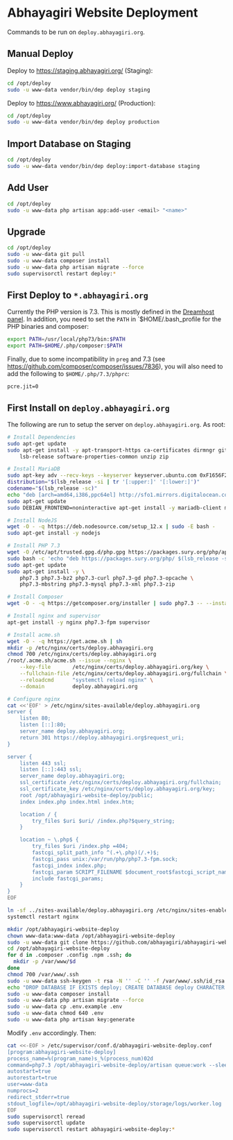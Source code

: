 # Abhayagiri Website Deployment

Commands to be run on `deploy.abhayagiri.org`.

## Manual Deploy

Deploy to https://staging.abhayagiri.org/ (Staging):

```sh
cd /opt/deploy
sudo -u www-data vendor/bin/dep deploy staging
```

Deploy to https://www.abhayagiri.org/ (Production):

```sh
cd /opt/deploy
sudo -u www-data vendor/bin/dep deploy production
```

## Import Database on Staging

```sh
cd /opt/deploy
sudo -u www-data vendor/bin/dep deploy:import-database staging
```

## Add User

```sh
cd /opt/deploy
sudo -u www-data php artisan app:add-user <email> "<name>"
```

## Upgrade

```sh
cd /opt/deploy
sudo -u www-data git pull
sudo -u www-data composer install
sudo -u www-data php artisan migrate --force
sudo supervisorctl restart deploy:*
```

## First Deploy to `*.abhayagiri.org`

Currently the PHP version is 7.3. This is mostly defined in the [Dreamhost
panel](https://panel.dreamhost.com). In addition, you need to set the `PATH` in
`$HOME/.bash_profile for the PHP binaries and composer:

```sh
export PATH=/usr/local/php73/bin:$PATH
export PATH=$HOME/.php/composer:$PATH
```

Finally, due to some incompatibility in `preg` and 7.3 (see
https://github.com/composer/composer/issues/7836), you will also need to add
the following to `$HOME/.php/7.3/phprc`:

```
pcre.jit=0
```

## First Install on `deploy.abhayagiri.org`

The following are run to setup the server on `deploy.abhayagiri.org`.  As root:

```sh
# Install Dependencies
sudo apt-get update
sudo apt-get install -y apt-transport-https ca-certificates dirmngr git \
    lsb-release software-properties-common unzip zip

# Install MariaDB
sudo apt-key adv --recv-keys --keyserver keyserver.ubuntu.com 0xF1656F24C74CD1D8
distribution="$(lsb_release -si | tr '[:upper:]' '[:lower:]')"
codename="$(lsb_release -sc)"
echo "deb [arch=amd64,i386,ppc64el] http://sfo1.mirrors.digitalocean.com/mariadb/repo/10.3/$distribution $codename main" | sudo tee /etc/apt/sources.list.d/mariadb.list > /dev/null
sudo apt-get update
sudo DEBIAN_FRONTEND=noninteractive apt-get install -y mariadb-client mariadb-server

# Install NodeJS
wget -O - -q https://deb.nodesource.com/setup_12.x | sudo -E bash -
sudo apt-get install -y nodejs

# Install PHP 7.3
wget -O /etc/apt/trusted.gpg.d/php.gpg https://packages.sury.org/php/apt.gpg
sudo bash -c 'echo "deb https://packages.sury.org/php/ $(lsb_release -sc) main" > /etc/apt/sources.list.d/php.list'
sudo apt-get update
sudo apt-get install -y \
    php7.3 php7.3-bz2 php7.3-curl php7.3-gd php7.3-opcache \
    php7.3-mbstring php7.3-mysql php7.3-xml php7.3-zip

# Install Composer
wget -O - -q https://getcomposer.org/installer | sudo php7.3 -- --install-dir=/usr/local/bin --filename=composer

# Install nginx and supervisor
apt-get install -y nginx php7.3-fpm supervisor

# Install acme.sh
wget -O - -q https://get.acme.sh | sh
mkdir -p /etc/nginx/certs/deploy.abhayagiri.org
chmod 700 /etc/nginx/certs/deploy.abhayagiri.org
/root/.acme.sh/acme.sh --issue --nginx \
    --key-file       /etc/nginx/certs/deploy.abhayagiri.org/key \
    --fullchain-file /etc/nginx/certs/deploy.abhayagiri.org/fullchain \
    --reloadcmd      "systemctl reload nginx" \
    --domain         deploy.abhayagiri.org

# Configure nginx
cat <<'EOF' > /etc/nginx/sites-available/deploy.abhayagiri.org
server {
    listen 80;
    listen [::]:80;
    server_name deploy.abhayagiri.org;
    return 301 https://deploy.abhayagiri.org$request_uri;
}

server {
    listen 443 ssl;
    listen [::]:443 ssl;
    server_name deploy.abhayagiri.org;
    ssl_certificate /etc/nginx/certs/deploy.abhayagiri.org/fullchain;
    ssl_certificate_key /etc/nginx/certs/deploy.abhayagiri.org/key;
    root /opt/abhayagiri-website-deploy/public;
    index index.php index.html index.htm;

    location / {
        try_files $uri $uri/ /index.php?$query_string;
    }

    location ~ \.php$ {
        try_files $uri /index.php =404;
        fastcgi_split_path_info ^(.+\.php)(/.+)$;
        fastcgi_pass unix:/var/run/php/php7.3-fpm.sock;
        fastcgi_index index.php;
        fastcgi_param SCRIPT_FILENAME $document_root$fastcgi_script_name;
        include fastcgi_params;
    }
}
EOF

ln -sf ../sites-available/deploy.abhayagiri.org /etc/nginx/sites-enabled/deploy.abhayagiri.org
systemctl restart nginx

mkdir /opt/abhayagiri-website-deploy
chown www-data:www-data /opt/abhayagiri-website-deploy
sudo -u www-data git clone https://github.com/abhayagiri/abhayagiri-website-deploy /opt/abhayagiri-website-deploy
cd /opt/abhayagiri-website-deploy
for d in .composer .config .npm .ssh; do
  mkdir -p /var/www/$d
done
chmod 700 /var/www/.ssh
sudo -u www-data ssh-keygen -t rsa -N '' -C '' -f /var/www/.ssh/id_rsa
echo "DROP DATABASE IF EXISTS deploy; CREATE DATABASE deploy CHARACTER SET utf8mb4 COLLATE utf8mb4_unicode_ci; GRANT ALL ON deploy.* TO 'deploy'@'localhost' IDENTIFIED BY 'deploy'; FLUSH PRIVILEGES;" | mysql -u root
sudo -u www-data composer install
sudo -u www-data php artisan migrate --force
sudo -u www-data cp .env.example .env
sudo -u www-data chmod 640 .env
sudo -u www-data php artisan key:generate
```

Modify `.env` accordingly. Then:

```sh
cat <<-EOF > /etc/supervisor/conf.d/abhayagiri-website-deploy.conf
[program:abhayagiri-website-deploy]
process_name=%(program_name)s_%(process_num)02d
command=php7.3 /opt/abhayagiri-website-deploy/artisan queue:work --sleep=3 --tries=3
autostart=true
autorestart=true
user=www-data
numprocs=2
redirect_stderr=true
stdout_logfile=/opt/abhayagiri-website-deploy/storage/logs/worker.log
EOF
sudo supervisorctl reread
sudo supervisorctl update
sudo supervisorctl restart abhayagiri-website-deploy:*
```
